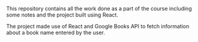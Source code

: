 This repository contains all the work done as a part of the course including some notes and the project built using React.

The project made use of React and Google Books API to fetch information about a book name entered by the user. 
